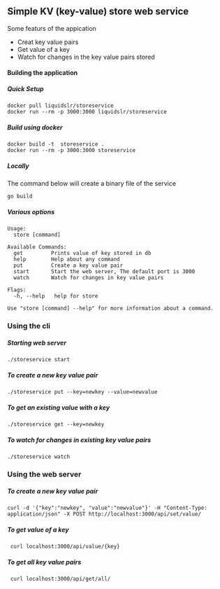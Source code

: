## Simple KV (key-value) store web service

Some featurs of the appication

- Creat key value pairs
- Get value of a key
- Watch for changes in the key value pairs stored

#### Building the application

##### Quick Setup

```
docker pull liquidslr/storeservice
docker run --rm -p 3000:3000 liquidslr/storeservice
```

##### Build using docker

```
docker build -t  storeservice .
docker run --rm -p 3000:3000 storeservice
```

##### Locally

The command below will create a binary file of the service

```
go build
```

##### Various options

```
Usage:
  store [command]

Available Commands:
  get         Prints value of key stored in db
  help        Help about any command
  put         Create a key value pair
  start       Start the web server, The default port is 3000
  watch       Watch for changes in key value pairs

Flags:
  -h, --help   help for store

Use "store [command] --help" for more information about a command.
```

### Using the cli

##### Starting web server

```
./storeservice start
```

##### To create a new key value pair

```
./storeservice put --key=newkey --value=newvalue
```

##### To get an existing value with a key

```
./storeservice get --key=newkey
```

##### To watch for changes in existing key value pairs

```
./storeservice watch
```

### Using the web server

##### To create a new key value pair

```
curl -d '{"key":"newkey", "value":"newvalue"}' -H "Content-Type: application/json" -X POST http://localhost:3000/api/set/value/
```

##### To get value of a key

```
 curl localhost:3000/api/value/{key}
```

##### To get all key value pairs

```
 curl localhost:3000/api/get/all/
```
